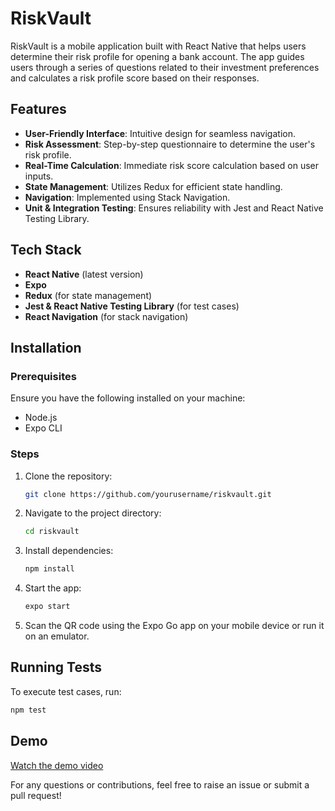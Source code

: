 # RiskVault

RiskVault is a mobile application built with React Native that helps users determine their risk profile for opening a bank account. The app guides users through a series of questions related to their investment preferences and calculates a risk profile score based on their responses.

## Features
- **User-Friendly Interface**: Intuitive design for seamless navigation.
- **Risk Assessment**: Step-by-step questionnaire to determine the user's risk profile.
- **Real-Time Calculation**: Immediate risk score calculation based on user inputs.
- **State Management**: Utilizes Redux for efficient state handling.
- **Navigation**: Implemented using Stack Navigation.
- **Unit & Integration Testing**: Ensures reliability with Jest and React Native Testing Library.

## Tech Stack
- **React Native** (latest version)
- **Expo**
- **Redux** (for state management)
- **Jest & React Native Testing Library** (for test cases)
- **React Navigation** (for stack navigation)

## Installation

### Prerequisites
Ensure you have the following installed on your machine:
- Node.js
- Expo CLI

### Steps
1. Clone the repository:
   ```sh
   git clone https://github.com/yourusername/riskvault.git
   ```
2. Navigate to the project directory:
   ```sh
   cd riskvault
   ```
3. Install dependencies:
   ```sh
   npm install
   ```
4. Start the app:
   ```sh
   expo start
   ```
5. Scan the QR code using the Expo Go app on your mobile device or run it on an emulator.

## Running Tests
To execute test cases, run:
```sh
npm test
```

## Demo
[Watch the demo video](#) 

For any questions or contributions, feel free to raise an issue or submit a pull request!

